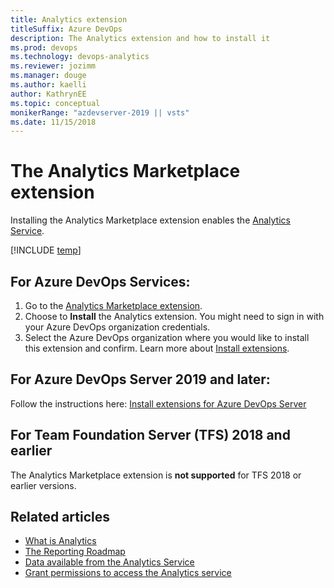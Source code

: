 ```yaml
---
title: Analytics extension
titleSuffix: Azure DevOps
description: The Analytics extension and how to install it
ms.prod: devops
ms.technology: devops-analytics
ms.reviewer: jozimm
ms.manager: douge
ms.author: kaelli
author: KathrynEE
ms.topic: conceptual
monikerRange: "azdevserver-2019 || vsts"
ms.date: 11/15/2018
---
```



# The Analytics Marketplace extension

Installing the Analytics Marketplace extension enables the [Analytics Service](../analytics/what-is-analytics.md).

[!INCLUDE [temp](../../_shared/version-azure-devops.md)]

## For Azure DevOps Services:
1.	Go to the [Analytics Marketplace extension](https://marketplace.visualstudio.com/items?itemName=ms.vss-analytics). 
1.	Choose to **Install** the Analytics extension. You might need to sign in with your Azure DevOps organization credentials.
1. Select the Azure DevOps organization where you would like to install this extension and confirm. Learn more about [Install extensions](../../marketplace/install-vsts-extension.md).

## For Azure DevOps Server 2019 and later:
Follow the instructions here: [Install extensions for Azure DevOps Server](../../marketplace/get-tfs-extensions.md)

## For Team Foundation Server (TFS) 2018 and earlier
The Analytics Marketplace extension is **not supported** for TFS 2018 or earlier versions.

## Related articles

- [What is Analytics](what-is-analytics.md)
- [The Reporting Roadmap](reporting-roadmap.md) 
- [Data available from the Analytics Service](data-available-in-analytics.md)
- [Grant permissions to access the Analytics service](./analytics-security.md)
